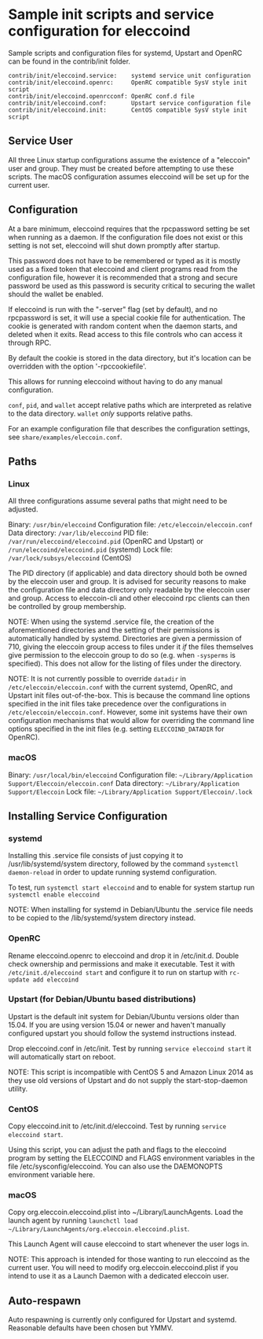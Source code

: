 Sample init scripts and service configuration for eleccoind
==========================================================

Sample scripts and configuration files for systemd, Upstart and OpenRC
can be found in the contrib/init folder.

    contrib/init/eleccoind.service:    systemd service unit configuration
    contrib/init/eleccoind.openrc:     OpenRC compatible SysV style init script
    contrib/init/eleccoind.openrcconf: OpenRC conf.d file
    contrib/init/eleccoind.conf:       Upstart service configuration file
    contrib/init/eleccoind.init:       CentOS compatible SysV style init script

Service User
---------------------------------

All three Linux startup configurations assume the existence of a "eleccoin" user
and group.  They must be created before attempting to use these scripts.
The macOS configuration assumes eleccoind will be set up for the current user.

Configuration
---------------------------------

At a bare minimum, eleccoind requires that the rpcpassword setting be set
when running as a daemon.  If the configuration file does not exist or this
setting is not set, eleccoind will shut down promptly after startup.

This password does not have to be remembered or typed as it is mostly used
as a fixed token that eleccoind and client programs read from the configuration
file, however it is recommended that a strong and secure password be used
as this password is security critical to securing the wallet should the
wallet be enabled.

If eleccoind is run with the "-server" flag (set by default), and no rpcpassword is set,
it will use a special cookie file for authentication. The cookie is generated with random
content when the daemon starts, and deleted when it exits. Read access to this file
controls who can access it through RPC.

By default the cookie is stored in the data directory, but it's location can be overridden
with the option '-rpccookiefile'.

This allows for running eleccoind without having to do any manual configuration.

`conf`, `pid`, and `wallet` accept relative paths which are interpreted as
relative to the data directory. `wallet` *only* supports relative paths.

For an example configuration file that describes the configuration settings,
see `share/examples/eleccoin.conf`.

Paths
---------------------------------

### Linux

All three configurations assume several paths that might need to be adjusted.

Binary:              `/usr/bin/eleccoind`
Configuration file:  `/etc/eleccoin/eleccoin.conf`
Data directory:      `/var/lib/eleccoind`
PID file:            `/var/run/eleccoind/eleccoind.pid` (OpenRC and Upstart) or `/run/eleccoind/eleccoind.pid` (systemd)
Lock file:           `/var/lock/subsys/eleccoind` (CentOS)

The PID directory (if applicable) and data directory should both be owned by the
eleccoin user and group. It is advised for security reasons to make the
configuration file and data directory only readable by the eleccoin user and
group. Access to eleccoin-cli and other eleccoind rpc clients can then be
controlled by group membership.

NOTE: When using the systemd .service file, the creation of the aforementioned
directories and the setting of their permissions is automatically handled by
systemd. Directories are given a permission of 710, giving the eleccoin group
access to files under it _if_ the files themselves give permission to the
eleccoin group to do so (e.g. when `-sysperms` is specified). This does not allow
for the listing of files under the directory.

NOTE: It is not currently possible to override `datadir` in
`/etc/eleccoin/eleccoin.conf` with the current systemd, OpenRC, and Upstart init
files out-of-the-box. This is because the command line options specified in the
init files take precedence over the configurations in
`/etc/eleccoin/eleccoin.conf`. However, some init systems have their own
configuration mechanisms that would allow for overriding the command line
options specified in the init files (e.g. setting `ELECCOIND_DATADIR` for
OpenRC).

### macOS

Binary:              `/usr/local/bin/eleccoind`
Configuration file:  `~/Library/Application Support/Eleccoin/eleccoin.conf`
Data directory:      `~/Library/Application Support/Eleccoin`
Lock file:           `~/Library/Application Support/Eleccoin/.lock`

Installing Service Configuration
-----------------------------------

### systemd

Installing this .service file consists of just copying it to
/usr/lib/systemd/system directory, followed by the command
`systemctl daemon-reload` in order to update running systemd configuration.

To test, run `systemctl start eleccoind` and to enable for system startup run
`systemctl enable eleccoind`

NOTE: When installing for systemd in Debian/Ubuntu the .service file needs to be copied to the /lib/systemd/system directory instead.

### OpenRC

Rename eleccoind.openrc to eleccoind and drop it in /etc/init.d.  Double
check ownership and permissions and make it executable.  Test it with
`/etc/init.d/eleccoind start` and configure it to run on startup with
`rc-update add eleccoind`

### Upstart (for Debian/Ubuntu based distributions)

Upstart is the default init system for Debian/Ubuntu versions older than 15.04. If you are using version 15.04 or newer and haven't manually configured upstart you should follow the systemd instructions instead.

Drop eleccoind.conf in /etc/init.  Test by running `service eleccoind start`
it will automatically start on reboot.

NOTE: This script is incompatible with CentOS 5 and Amazon Linux 2014 as they
use old versions of Upstart and do not supply the start-stop-daemon utility.

### CentOS

Copy eleccoind.init to /etc/init.d/eleccoind. Test by running `service eleccoind start`.

Using this script, you can adjust the path and flags to the eleccoind program by
setting the ELECCOIND and FLAGS environment variables in the file
/etc/sysconfig/eleccoind. You can also use the DAEMONOPTS environment variable here.

### macOS

Copy org.eleccoin.eleccoind.plist into ~/Library/LaunchAgents. Load the launch agent by
running `launchctl load ~/Library/LaunchAgents/org.eleccoin.eleccoind.plist`.

This Launch Agent will cause eleccoind to start whenever the user logs in.

NOTE: This approach is intended for those wanting to run eleccoind as the current user.
You will need to modify org.eleccoin.eleccoind.plist if you intend to use it as a
Launch Daemon with a dedicated eleccoin user.

Auto-respawn
-----------------------------------

Auto respawning is currently only configured for Upstart and systemd.
Reasonable defaults have been chosen but YMMV.

